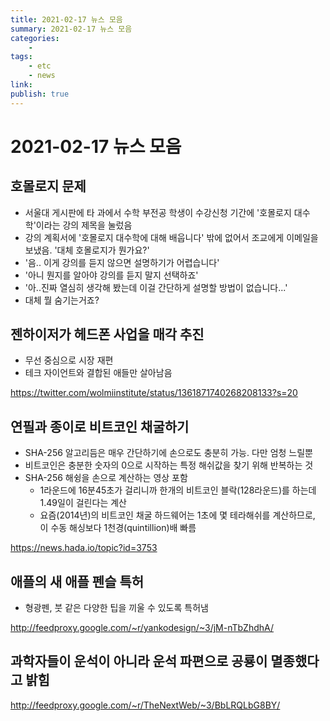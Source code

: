 ```yaml
---
title: 2021-02-17 뉴스 모음
summary: 2021-02-17 뉴스 모음
categories:
    - 
tags:
    - etc
    - news
link: 
publish: true
---
```


# 2021-02-17 뉴스 모음

## 호몰로지 문제

- 서울대 게시판에 타 과에서 수학 부전공 학생이 수강신청 기간에 '호몰로지 대수학'이라는 강의 제목을 눌렀음
- 강의 계획서에 '호몰로지 대수학에 대해 배웁니다' 밖에 없어서 조교에게 이메일을 보냈음. '대체 호몰로지가 뭔가요?'
- '음.. 이게 강의를 듣지 않으면 설명하기가 어렵습니다'
- '아니 뭔지를 알아야 강의를 듣지 말지 선택하죠'
- '아..진짜 열심히 생각해 봤는데 이걸 간단하게 설명할 방법이 없습니다...'
- 대체 뭘 숨기는거죠?

## 젠하이저가 헤드폰 사업을 매각 추진

- 무선 중심으로 시장 재편
- 테크 자이언트와 결합된 애들만 살아남음

<https://twitter.com/wolmiinstitute/status/1361871740268208133?s=20>

## 연필과 종이로 비트코인 채굴하기

- SHA-256 알고리듬은 매우 간단하기에 손으로도 충분히 가능. 다만 엄청 느릴뿐
- 비트코인은 충분한 숫자의 0으로 시작하는 특정 해쉬값을 찾기 위해 반복하는 것
- SHA-256 해슁을 손으로 계산하는 영상 포함
  - 1라운드에 16분45초가 걸리니까 한개의 비트코인 블락(128라운드)를 하는데 1.49일이 걸린다는 계산
  - 요즘(2014년)의 비트코인 채굴 하드웨어는 1초에 몇 테라해쉬를 계산하므로, 이 수동 해싱보다 1천경(quintillion)배 빠름

<https://news.hada.io/topic?id=3753>

## 애플의 새 애플 펜슬 특허

- 형광펜, 붓 같은 다양한 팁을 끼울 수 있도록 특허냄

<http://feedproxy.google.com/~r/yankodesign/~3/jM-nTbZhdhA/>

## 과학자들이 운석이 아니라 운석 파편으로 공룡이 멸종했다고 밝힘

<http://feedproxy.google.com/~r/TheNextWeb/~3/BbLRQLbG8BY/>
